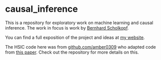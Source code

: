 # causal_inference
This is a repository for exploratory work on machine learning and causal inference. The work in focus is work by [Bernhard Scholkopf](https://icml.cc/2012/papers/625.pdf).

You can find a full exposition of the project and ideas at [my website](https://karansrivastava.com/project/causal-inference/).

The HSIC code here was from [github.com/amber0309](https://github.com/amber0309/HSIC) who adapted code from [this paper](https://proceedings.neurips.cc/paper/2007/file/d5cfead94f5350c12c322b5b664544c1-Paper.pdf). Check out the repository for more details on this. 
